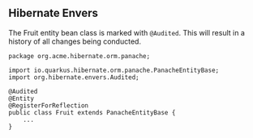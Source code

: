 
## Hibernate Envers

The Fruit entity bean class is marked with ``@Audited``.
This will result in a history of all changes being conducted.

    package org.acme.hibernate.orm.panache;
    
    import io.quarkus.hibernate.orm.panache.PanacheEntityBase;
    import org.hibernate.envers.Audited;
    
    @Audited
    @Entity
    @RegisterForReflection
    public class Fruit extends PanacheEntityBase {
        ...
    }
    
 
    
